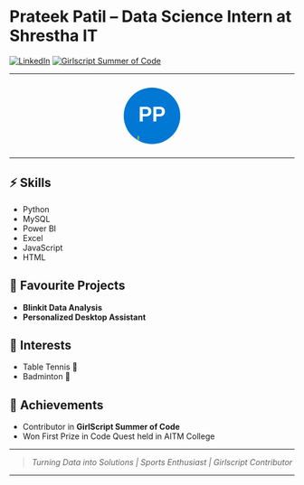# Prateek Patil – Data Science Intern at Shrestha IT

[![LinkedIn](https://img.shields.io/badge/LinkedIn-Prateek%20Patil-blue?logo=linkedin)](https://www.linkedin.com/in/prateek-patil-7b4660281/)
[![Girlscript Summer of Code](https://img.shields.io/badge/Girlscript-Contributor-f54ea2?logo=github)](https://www.girlscript.tech/soc)

---

<!-- Simple SVG Logo with Animation -->
<p align="center">
  <svg width="120" height="120" viewBox="0 0 120 120">
    <circle cx="60" cy="60" r="50" fill="#0078d4"/>
    <text x="60" y="70" text-anchor="middle" font-size="36" fill="#fff" font-family="Arial" font-weight="bold">PP</text>
    <rect x="35" y="95" width="50" height="8" rx="4" fill="#ffcc00">
      <animate attributeName="width" from="0" to="50" dur="1s" fill="freeze" />
    </rect>
  </svg>
</p>

---

## ⚡ Skills
- Python
- MySQL
- Power BI
- Excel
- JavaScript
- HTML

## 🌟 Favourite Projects
- **Blinkit Data Analysis**
- **Personalized Desktop Assistant**

## 🎯 Interests
- Table Tennis 🏓
- Badminton 🏸

## 🚀 Achievements
- Contributor in **GirlScript Summer of Code**
- Won First Prize in Code Quest held in AITM College

---

> _Turning Data into Solutions | Sports Enthusiast | Girlscript Contributor_

---
